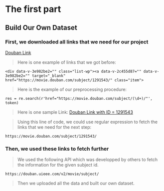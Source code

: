 # The first part
## Build Our Own Dataset
### First, we downloaded all links that we need for our project

[Douban Link](https://movie.douban.com/)

> Here is one example of links that we got before:

`<div data-v-3e982be2="" class="list-wp"><a data-v-2c455d87="" data-v-3e982be2="" target="_blank" href="https://movie.douban.com/subject/1291543/" class="item">`

> Here is the example of our preprocessing procedure:

`res = re.search(r'href="https://movie.douban.com/subject/(\d+)/"', token)`

> Here is one sample Link: [Douban Link with ID = 1291543](https://movie.douban.com/subject/1291543/)

> Using this line of code, we could use regular expression to fetch the links that we need for the next step:

`https://movie.douban.com/subject/1291543/`

### Then, we used these links to fetch further

> We used the following API which was developped by others to fetch the information for the given subject id.

`https://douban.uieee.com/v2/movie/subject/`

> Then we uploaded all the data and built our own dataset.
